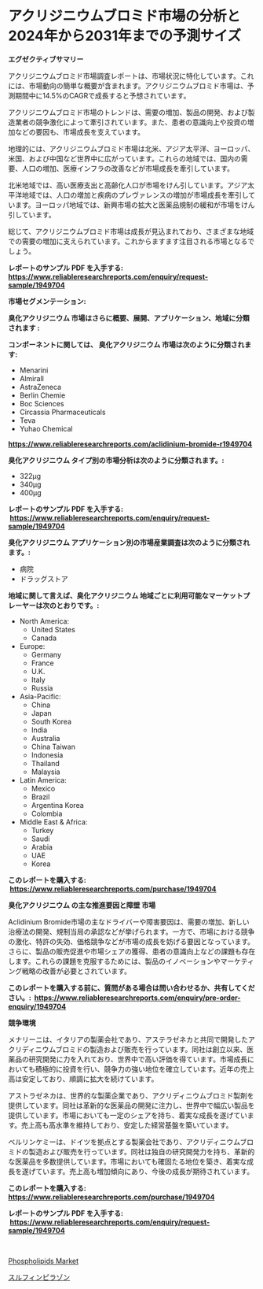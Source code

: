 <p><h1>アクリジニウムブロミド市場の分析と2024年から2031年までの予測サイズ</h1></p><p><strong>エグゼクティブサマリー</strong></p>
<p><p>アクリジニウムブロミド市場調査レポートは、市場状況に特化しています。これには、市場動向の簡単な概要が含まれます。アクリジニウムブロミド市場は、予測期間中に14.5%のCAGRで成長すると予想されています。</p><p>アクリジニウムブロミド市場のトレンドは、需要の増加、製品の開発、および製造業者の競争激化によって牽引されています。また、患者の意識向上や投資の増加などの要因も、市場成長を支えています。</p><p>地理的には、アクリジニウムブロミド市場は北米、アジア太平洋、ヨーロッパ、米国、および中国など世界中に広がっています。これらの地域では、国内の需要、人口の増加、医療インフラの改善などが市場成長を牽引しています。</p><p>北米地域では、高い医療支出と高齢化人口が市場をけん引しています。アジア太平洋地域では、人口の増加と疾病のプレヴァレンスの増加が市場成長を牽引しています。ヨーロッパ地域では、新興市場の拡大と医薬品規制の緩和が市場をけん引しています。</p><p>総じて、アクリジニウムブロミド市場は成長が見込まれており、さまざまな地域での需要の増加に支えられています。これからますます注目される市場となるでしょう。</p></p>
<p><strong>レポートのサンプル PDF を入手する: <a href="https://www.reliableresearchreports.com/enquiry/request-sample/1949704">https://www.reliableresearchreports.com/enquiry/request-sample/1949704</a></strong></p>
<p><strong>市場セグメンテーション:</strong></p>
<p><strong> 臭化アクリジニウム 市場はさらに概要、展開、アプリケーション、地域に分類されます :</strong></p>
<p><strong>コンポーネントに関しては、 臭化アクリジニウム 市場は次のように分類されます: &nbsp;</strong></p>
<p><ul><li>Menarini</li><li>Almirall</li><li>AstraZeneca</li><li>Berlin Chemie</li><li>Boc Sciences</li><li>Circassia Pharmaceuticals</li><li>Teva</li><li>Yuhao Chemical</li></ul></p>
<p><strong><a href="https://www.reliableresearchreports.com/aclidinium-bromide-r1949704">https://www.reliableresearchreports.com/aclidinium-bromide-r1949704</a></strong></p>
<p><strong> 臭化アクリジニウム タイプ別の市場分析は次のように分類されます。:</strong></p>
<p><ul><li>322µg</li><li>340µg</li><li>400µg</li></ul></p>
<p><strong>レポートのサンプル PDF を入手する: &nbsp;<a href="https://www.reliableresearchreports.com/enquiry/request-sample/1949704">https://www.reliableresearchreports.com/enquiry/request-sample/1949704</a></strong></p>
<p><strong> 臭化アクリジニウム アプリケーション別の市場産業調査は次のように分類されます。:</strong></p>
<p><ul><li>病院</li><li>ドラッグストア</li></ul></p>
<p><strong>地域に関して言えば、臭化アクリジニウム 地域ごとに利用可能なマーケットプレーヤーは次のとおりです。:</strong></p>
<p><ul>
    <li>
        North America:
        <ul>
            <li>United States</li>
            <li>Canada</li>
        </ul>
    </li>
    <li>
        Europe:
        <ul>
            <li>Germany</li>
            <li>France</li>
            <li>U.K.</li>
            <li>Italy</li>
            <li>Russia</li>
        </ul>
    </li>
    <li>
        Asia-Pacific:
        <ul>
            <li>China</li>
            <li>Japan</li>
            <li>South Korea</li>
            <li>India</li>
            <li>Australia</li>
            <li>China Taiwan</li>
            <li>Indonesia</li>
            <li>Thailand</li>
            <li>Malaysia</li>
        </ul>
    </li>
    <li>
        Latin America:
        <ul>
            <li>Mexico</li>
            <li>Brazil</li>
            <li>Argentina Korea</li>
            <li>Colombia</li>
        </ul>
    </li>
    <li>
        Middle East & Africa:
        <ul>
            <li>Turkey</li>
            <li>Saudi</li>
            <li>Arabia</li>
            <li>UAE</li>
            <li>Korea</li>
        </ul>
    </li>
    </ul></p>
<p><strong>このレポートを購入する: &nbsp;<a href="https://www.reliableresearchreports.com/purchase/1949704">https://www.reliableresearchreports.com/purchase/1949704</a></strong></p>
<p><strong>臭化アクリジニウム の主な推進要因と障壁 市場</strong></p>
<p><p>Aclidinium Bromide市場の主なドライバーや障害要因は、需要の増加、新しい治療法の開発、規制当局の承認などが挙げられます。一方で、市場における競争の激化、特許の失効、価格競争などが市場の成長を妨げる要因となっています。さらに、製品の販売促進や市場シェアの獲得、患者の意識向上などの課題も存在します。これらの課題を克服するためには、製品のイノベーションやマーケティング戦略の改善が必要とされています。</p></p>
<p><strong>このレポートを購入する前に、質問がある場合は問い合わせるか、共有してください。:&nbsp; <a href="https://www.reliableresearchreports.com/enquiry/pre-order-enquiry/1949704">https://www.reliableresearchreports.com/enquiry/pre-order-enquiry/1949704</a></strong></p>
<p><strong>競争環境</strong></p>
<p><p>メナリーニは、イタリアの製薬会社であり、アステラゼネカと共同で開発したアクリディニウムブロミドの製造および販売を行っています。同社は創立以来、医薬品の研究開発に力を入れており、世界中で高い評価を得ています。市場成長においても積極的に投資を行い、競争力の強い地位を確立しています。近年の売上高は安定しており、順調に拡大を続けています。</p><p>アストラゼネカは、世界的な製薬企業であり、アクリディニウムブロミド製剤を提供しています。同社は革新的な医薬品の開発に注力し、世界中で幅広い製品を提供しています。市場においても一定のシェアを持ち、着実な成長を遂げています。売上高も高水準を維持しており、安定した経営基盤を築いています。</p><p>ベルリンケミーは、ドイツを拠点とする製薬会社であり、アクリディニウムブロミドの製造および販売を行っています。同社は独自の研究開発力を持ち、革新的な医薬品を多数提供しています。市場においても確固たる地位を築き、着実な成長を遂げています。売上高も増加傾向にあり、今後の成長が期待されています。</p></p>
<p><strong>このレポートを購入する: &nbsp; <a href="https://www.reliableresearchreports.com/purchase/1949704">https://www.reliableresearchreports.com/purchase/1949704</a></strong></p>
<p><strong>レポートのサンプル PDF を入手する: &nbsp;<a href="https://www.reliableresearchreports.com/enquiry/request-sample/1949704">https://www.reliableresearchreports.com/enquiry/request-sample/1949704</a></strong><strong></strong></p>
<p>&nbsp;</p>
<p><p><a href="https://meowing-lemming-dd3.notion.site/Phospholipids-Market-Size-Market-Share-and-Global-Market-Analysis-Report-2024-2031-8bfbef1232c843ad9011b8b7d89b31b7">Phospholipids Market</a></p><p><a href="https://github.com/schmahlson/Market-Research-Report-List-1/blob/main/407837420149.md">スルフィンピラゾン</a></p></p>